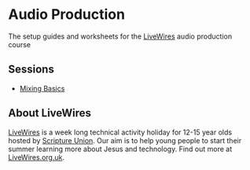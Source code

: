 # Audio Production

The setup guides and worksheets for the [LiveWires](https://livewires.org.uk) audio production course


## Sessions

- [Mixing Basics](worksheets/00-intro-to-mixing.md)


## About LiveWires

[LiveWires](https://livewires.org.uk) is a week long technical activity holiday for 12-15 year olds hosted by [Scripture Union](https://scriptureunion.org.uk). Our aim is to help young people to start their summer learning more about Jesus and technology. Find out more at [LiveWires.org.uk](https://livewires.org.uk).
